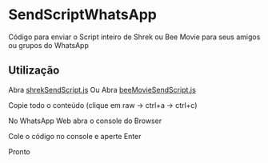 # SendScriptWhatsApp

Código para enviar o Script inteiro de Shrek ou Bee Movie para seus amigos ou grupos do WhatsApp

## Utilização

Abra [shrekSendScript.js](https://github.com/Matt-Fontes/SendScriptWhatsApp/blob/main/shrekSendScript.js)
Ou
Abra [beeMovieSendScript.js](https://github.com/Matt-Fontes/SendScriptWhatsApp/blob/main/beeMovieSendScript.js)

Copie todo o conteúdo (clique em raw -> ctrl+a -> ctrl+c)

No WhatsApp Web abra o console do Browser

Cole o código no console e aperte Enter

Pronto
